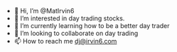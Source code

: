 - 👋 Hi, I’m @MatIrvin6
- 👀 I’m interested in day trading stocks.
- 🌱 I’m currently learning how to be a better day trader
- 💞️ I’m looking to collaborate on day trading
- 📫 How to reach me dj@irvin6.com

<!---
MatIrvin6/MatIrvin6 is a ✨ special ✨ repository because its `README.md` (this file) appears on your GitHub profile.
You can click the Preview link to take a look at your changes.
--->
